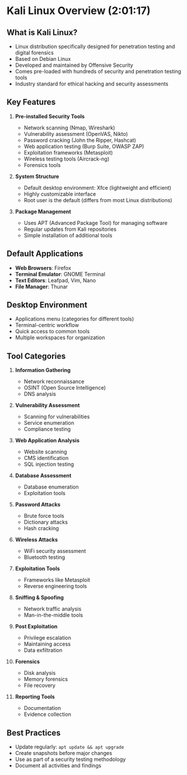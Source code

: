 # Kali Linux Overview (2:01:17)

## What is Kali Linux?
- Linux distribution specifically designed for penetration testing and digital forensics
- Based on Debian Linux
- Developed and maintained by Offensive Security
- Comes pre-loaded with hundreds of security and penetration testing tools
- Industry standard for ethical hacking and security assessments

## Key Features
1. **Pre-installed Security Tools**
   - Network scanning (Nmap, Wireshark)
   - Vulnerability assessment (OpenVAS, Nikto)
   - Password cracking (John the Ripper, Hashcat)
   - Web application testing (Burp Suite, OWASP ZAP)
   - Exploitation frameworks (Metasploit)
   - Wireless testing tools (Aircrack-ng)
   - Forensics tools

2. **System Structure**
   - Default desktop environment: Xfce (lightweight and efficient)
   - Highly customizable interface
   - Root user is the default (differs from most Linux distributions)

3. **Package Management**
   - Uses APT (Advanced Package Tool) for managing software
   - Regular updates from Kali repositories
   - Simple installation of additional tools

## Default Applications
- **Web Browsers**: Firefox
- **Terminal Emulator**: GNOME Terminal
- **Text Editors**: Leafpad, Vim, Nano
- **File Manager**: Thunar

## Desktop Environment
- Applications menu (categories for different tools)
- Terminal-centric workflow
- Quick access to common tools
- Multiple workspaces for organization

## Tool Categories
1. **Information Gathering**
   - Network reconnaissance
   - OSINT (Open Source Intelligence)
   - DNS analysis

2. **Vulnerability Assessment**
   - Scanning for vulnerabilities
   - Service enumeration
   - Compliance testing

3. **Web Application Analysis**
   - Website scanning
   - CMS identification
   - SQL injection testing

4. **Database Assessment**
   - Database enumeration
   - Exploitation tools

5. **Password Attacks**
   - Brute force tools
   - Dictionary attacks
   - Hash cracking

6. **Wireless Attacks**
   - WiFi security assessment
   - Bluetooth testing

7. **Exploitation Tools**
   - Frameworks like Metasploit
   - Reverse engineering tools

8. **Sniffing & Spoofing**
   - Network traffic analysis
   - Man-in-the-middle tools

9. **Post Exploitation**
   - Privilege escalation
   - Maintaining access
   - Data exfiltration

10. **Forensics**
    - Disk analysis
    - Memory forensics
    - File recovery

11. **Reporting Tools**
    - Documentation
    - Evidence collection

## Best Practices
- Update regularly: `apt update && apt upgrade`
- Create snapshots before major changes
- Use as part of a security testing methodology
- Document all activities and findings

